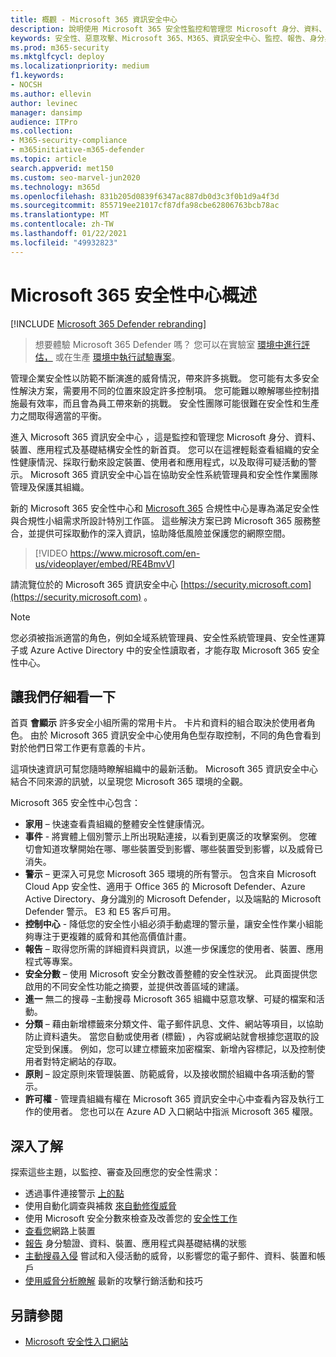 ```yaml
---
title: 概觀 - Microsoft 365 資訊安全中心
description: 說明使用 Microsoft 365 安全性監控和管理您 Microsoft 身分、資料、裝置和應用程式的安全性。
keywords: 安全性、惡意攻擊、Microsoft 365、M365、資訊安全中心、監控、報告、身分身分、資料、裝置、應用程式
ms.prod: m365-security
ms.mktglfcycl: deploy
ms.localizationpriority: medium
f1.keywords:
- NOCSH
ms.author: ellevin
author: levinec
manager: dansimp
audience: ITPro
ms.collection:
- M365-security-compliance
- m365initiative-m365-defender
ms.topic: article
search.appverid: met150
ms.custom: seo-marvel-jun2020
ms.technology: m365d
ms.openlocfilehash: 831b205d0839f6347ac887db0d3c3f0b1d9a4f3d
ms.sourcegitcommit: 855719ee21017cf87dfa98cbe62806763bcb78ac
ms.translationtype: MT
ms.contentlocale: zh-TW
ms.lasthandoff: 01/22/2021
ms.locfileid: "49932823"
---
```

# <a name="overview-of-the-microsoft-365-security-center"></a>Microsoft 365 安全性中心概述

[!INCLUDE [Microsoft 365 Defender rebranding](../includes/microsoft-defender.md)]

> 想要體驗 Microsoft 365 Defender 嗎？ 您可以在實驗室 [環境中進行評估，](https://aka.ms/mtp-trial-lab) 或在生產 [環境中執行試驗專案](https://aka.ms/m365d-pilotplaybook)。
>
管理企業安全性以防範不斷演進的威脅情況，帶來許多挑戰。 您可能有太多安全性解決方案，需要用不同的位置來設定許多控制項。 您可能難以瞭解哪些控制措施最有效率，而且會為員工帶來新的挑戰。 安全性團隊可能很難在安全性和生產力之間取得適當的平衡。

進入 Microsoft 365 資訊安全中心 ，這是監控和管理您 Microsoft 身分、資料、裝置、應用程式及基礎結構安全性的新首頁。 您可以在這裡輕鬆查看組織的安全性健康情況、採取行動來設定裝置、使用者和應用程式，以及取得可疑活動的警示。 Microsoft 365 資訊安全中心旨在協助安全性系統管理員和安全性作業團隊管理及保護其組織。

新的 Microsoft 365 安全性中心和 [Microsoft 365](https://docs.microsoft.com/microsoft-365/compliance/microsoft-365-compliance-center) 合規性中心是專為滿足安全性與合規性小組需求所設計特別工作區。 這些解決方案已跨 Microsoft 365 服務整合，並提供可採取動作的深入資訊，協助降低風險並保護您的網際空間。

>[!VIDEO https://www.microsoft.com/en-us/videoplayer/embed/RE4BmvV]

請流覽位於的 Microsoft 365 資訊安全中心 [https://security.microsoft.com](https://security.microsoft.com) 。 

> [!NOTE]
> 您必須被指派適當的角色，例如全域系統管理員、安全性系統管理員、安全性運算子或 Azure Active Directory 中的安全性讀取者，才能存取 Microsoft 365 安全性中心。


## <a name="lets-take-a-closer-look"></a>讓我們仔細看一下

首頁 **會顯示** 許多安全小組所需的常用卡片。 卡片和資料的組合取決於使用者角色。 由於 Microsoft 365 資訊安全中心使用角色型存取控制，不同的角色會看到對於他們日常工作更有意義的卡片。  

這項快速資訊可幫您隨時瞭解組織中的最新活動。 Microsoft 365 資訊安全中心結合不同來源的訊號，以呈現您 Microsoft 365 環境的全觀。

Microsoft 365 安全性中心包含：

* **家用** – 快速查看貴組織的整體安全性健康情況。
* **事件** - 將實體上個別警示上所出現點連接，以看到更廣泛的攻擊案例。 您確切會知道攻擊開始在哪、哪些裝置受到影響、哪些裝置受到影響，以及威脅已消失。
* **警示** – 更深入可見您 Microsoft 365 環境的所有警示。 包含來自 Microsoft Cloud App 安全性、適用于 Office 365 的 Microsoft Defender、Azure Active Directory、身分識別的 Microsoft Defender，以及端點的 Microsoft Defender 警示。 E3 和 E5 客戶可用。  
* **控制中心** - 降低您的安全性小組必須手動處理的警示量，讓安全性作業小組能夠專注于更複雜的威脅和其他高價值計畫。
* **報告** – 取得您所需的詳細資料與資訊，以進一步保護您的使用者、裝置、應用程式等專案。
* **安全分數** – 使用 Microsoft 安全分數改善整體的安全性狀況。 此頁面提供您啟用的不同安全性功能之摘要，並提供改善區域的建議。
* **進一** 無二的搜尋 –主動搜尋 Microsoft 365 組織中惡意攻擊、可疑的檔案和活動。
* **分類** – 藉由新增標籤來分類文件、電子郵件訊息、文件、網站等項目，以協助防止資料遺失。 當您自動或使用者 (標籤) ，內容或網站就會根據您選取的設定受到保護。 例如，您可以建立標籤來加密檔案、新增內容標記，以及控制使用者對特定網站的存取。
* **原則** – 設定原則來管理裝置、防範威脅，以及接收關於組織中各項活動的警示。
* **許可權** - 管理貴組織有權在 Microsoft 365 資訊安全中心中查看內容及執行工作的使用者。 您也可以在 Azure AD 入口網站中指派 Microsoft 365 權限。

## <a name="learn-more"></a>深入了解

探索這些主題，以監控、審查及回應您的安全性需求：

- 透過事件連接警示 [上的點](incident-queue.md)
- 使用自動化調查與補救 [來自動修復威脅](mtp-autoir.md)
- 使用 Microsoft 安全分數來檢查及改善您的 [安全性工作](microsoft-secure-score.md)
- [查看您](device-profile.md)網路上裝置
- [報告](monitoring-and-reporting.md) 身分驗證、資料、裝置、應用程式與基礎結構的狀態
- [主動搜尋入侵](advanced-hunting-overview.md) 嘗試和入侵活動的威脅，以影響您的電子郵件、資料、裝置和帳戶
- [使用威脅分析瞭解](latest-attack-campaigns.md) 最新的攻擊行銷活動和技巧

## <a name="see-also"></a>另請參閱

- [Microsoft 安全性入口網站](portals.md)
